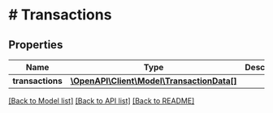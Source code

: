 # # Transactions

## Properties

Name | Type | Description | Notes
------------ | ------------- | ------------- | -------------
**transactions** | [**\OpenAPI\Client\Model\TransactionData[]**](TransactionData.md) |  |

[[Back to Model list]](../../README.md#models) [[Back to API list]](../../README.md#endpoints) [[Back to README]](../../README.md)
